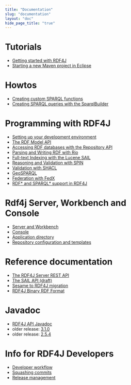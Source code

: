 ```yaml
---
title: "Documentation"
slug: "documentation"
layout: "doc"
hide_page_title: "true"
---
```


# Tutorials

- <a href="getting-started/">Getting started with RDF4J</a>
- <a href="maven-eclipse-project/">Starting a new Maven project in Eclipse</a>

# Howtos
- <a href="custom-sparql-functions/">Creating custom SPARQL functions</a>
- <a href="sparqlbuilder/">Creating SPARQL queries with the SparqlBuilder</a>

# Programming with RDF4J

- <a href="programming/setup/">Setting up your development environment</a>
- <a href="programming/model/">The RDF Model API</a>
- <a href="programming/repository/">Accessing RDF databases with the Repository API</a>
- <a href="programming/rio/">Parsing and Writing RDF with Rio</a>
- <a href="programming/lucene/">Full-text Indexing with the Lucene SAIL</a>
- <a href="programming/spin/">Reasoning and Validation with SPIN</a>
- <a href="programming/shacl/">Validation with SHACL</a>
- <a href="programming/geosparql/">GeoSPARQL</a>
- <a href="programming/federation/">Federation with FedX</a>
- <a href="programming/rdfstar/">RDF* and SPARQL* support in RDF4J</a> 

# Rdf4j Server, Workbench and Console

- <a href="tools/server-workbench/">Server and Workbench</a>
- <a href="tools/console/">Console</a>
- <a href="tools/application-directory/">Application directory</a>
- <a href="tools/repository-configuration/">Repository configuration and templates</a>

# Reference documentation

- <a href="rest-api/">The RDF4J Server REST API</a>
- <a href="sail/">The SAIL API (draft)</a>
- <a href="migration/">Sesame to RDF4J migration</a>
- <a href="rdf4j-binary/">RDF4J Binary RDF Format</a>

# Javadoc

- <a href="/javadoc/latest">RDF4J API Javadoc</a>
- older release: <a href="/javadoc/3.1.0">3.1.0</a>
- older release: <a href="/javadoc/2.5.4">2.5.4</a>

# Info for RDF4J Developers

- <a href="developer/workflow">Developer workflow</a>
- <a href="developer/squashing">Squashing commits</a>
- <a href="developer/releases">Release management</a>
